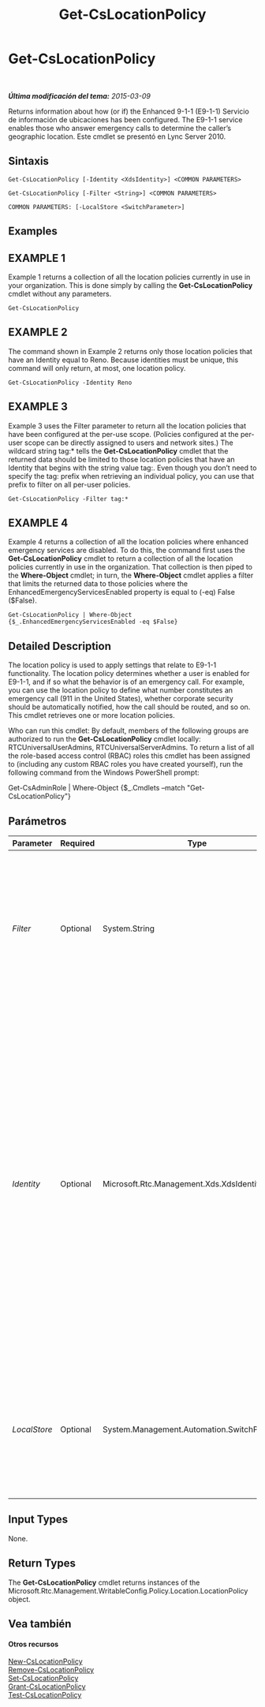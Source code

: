 ﻿---
title: Get-CsLocationPolicy
TOCTitle: Get-CsLocationPolicy
ms:assetid: d338af1b-3865-4010-a7fc-d5841c515ae6
ms:mtpsurl: https://technet.microsoft.com/es-es/library/Gg398911(v=OCS.15)
ms:contentKeyID: 48276762
ms.date: 01/07/2017
mtps_version: v=OCS.15
ms.translationtype: HT
---

# Get-CsLocationPolicy

 

_**Última modificación del tema:** 2015-03-09_

Returns information about how (or if) the Enhanced 9-1-1 (E9-1-1) Servicio de información de ubicaciones has been configured. The E9-1-1 service enables those who answer emergency calls to determine the caller’s geographic location. Este cmdlet se presentó en Lync Server 2010.

## Sintaxis

    Get-CsLocationPolicy [-Identity <XdsIdentity>] <COMMON PARAMETERS>

    Get-CsLocationPolicy [-Filter <String>] <COMMON PARAMETERS>

    COMMON PARAMETERS: [-LocalStore <SwitchParameter>]

## Examples

## EXAMPLE 1

Example 1 returns a collection of all the location policies currently in use in your organization. This is done simply by calling the **Get-CsLocationPolicy** cmdlet without any parameters.

    Get-CsLocationPolicy

## EXAMPLE 2

The command shown in Example 2 returns only those location policies that have an Identity equal to Reno. Because identities must be unique, this command will only return, at most, one location policy.

    Get-CsLocationPolicy -Identity Reno

## EXAMPLE 3

Example 3 uses the Filter parameter to return all the location policies that have been configured at the per-use scope. (Policies configured at the per-user scope can be directly assigned to users and network sites.) The wildcard string tag:\* tells the **Get-CsLocationPolicy** cmdlet that the returned data should be limited to those location policies that have an Identity that begins with the string value tag:. Even though you don’t need to specify the tag: prefix when retrieving an individual policy, you can use that prefix to filter on all per-user policies.

    Get-CsLocationPolicy -Filter tag:*

## EXAMPLE 4

Example 4 returns a collection of all the location policies where enhanced emergency services are disabled. To do this, the command first uses the **Get-CsLocationPolicy** cmdlet to return a collection of all the location policies currently in use in the organization. That collection is then piped to the **Where-Object** cmdlet; in turn, the **Where-Object** cmdlet applies a filter that limits the returned data to those policies where the EnhancedEmergencyServicesEnabled property is equal to (-eq) False ($False).

    Get-CsLocationPolicy | Where-Object {$_.EnhancedEmergencyServicesEnabled -eq $False}

## Detailed Description

The location policy is used to apply settings that relate to E9-1-1 functionality. The location policy determines whether a user is enabled for E9-1-1, and if so what the behavior is of an emergency call. For example, you can use the location policy to define what number constitutes an emergency call (911 in the United States), whether corporate security should be automatically notified, how the call should be routed, and so on. This cmdlet retrieves one or more location policies.

Who can run this cmdlet: By default, members of the following groups are authorized to run the **Get-CsLocationPolicy** cmdlet locally: RTCUniversalUserAdmins, RTCUniversalServerAdmins. To return a list of all the role-based access control (RBAC) roles this cmdlet has been assigned to (including any custom RBAC roles you have created yourself), run the following command from the Windows PowerShell prompt:

Get-CsAdminRole | Where-Object {$\_.Cmdlets –match "Get-CsLocationPolicy"}

## Parámetros


<table>
<colgroup>
<col style="width: 25%" />
<col style="width: 25%" />
<col style="width: 25%" />
<col style="width: 25%" />
</colgroup>
<thead>
<tr class="header">
<th>Parameter</th>
<th>Required</th>
<th>Type</th>
<th>Description</th>
</tr>
</thead>
<tbody>
<tr class="odd">
<td><p><em>Filter</em></p></td>
<td><p>Optional</p></td>
<td><p>System.String</p></td>
<td><p>A string containing wildcard characters that will retrieve location policies based on matching the Identity value of the policy to the wildcard string.</p></td>
</tr>
<tr class="even">
<td><p><em>Identity</em></p></td>
<td><p>Optional</p></td>
<td><p>Microsoft.Rtc.Management.Xds.XdsIdentity</p></td>
<td><p>The unique identifier of the location policy you want to retrieve. To retrieve the global location policy, use a value of Global. For a policy created at the site scope, this value will be in the form site:&lt;site name&gt;, where site name is the name of a site defined in the Lync Server deployment (for example, site:Redmond). For a policy created at the per-user scope, this value will simply be the name of the policy, such as Reno.</p></td>
</tr>
<tr class="odd">
<td><p><em>LocalStore</em></p></td>
<td><p>Optional</p></td>
<td><p>System.Management.Automation.SwitchParameter</p></td>
<td><p>Retrieves the location policy information from the local replica of the Almacén de administración central, rather than the Almacén de administración central itself.</p></td>
</tr>
</tbody>
</table>


## Input Types

None.

## Return Types

The **Get-CsLocationPolicy** cmdlet returns instances of the Microsoft.Rtc.Management.WritableConfig.Policy.Location.LocationPolicy object.

## Vea también

#### Otros recursos

[New-CsLocationPolicy](new-cslocationpolicy.md)  
[Remove-CsLocationPolicy](remove-cslocationpolicy.md)  
[Set-CsLocationPolicy](set-cslocationpolicy.md)  
[Grant-CsLocationPolicy](grant-cslocationpolicy.md)  
[Test-CsLocationPolicy](test-cslocationpolicy.md)

